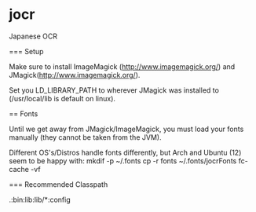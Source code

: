 jocr
====

Japanese OCR

===
Setup

Make sure to install ImageMagick (http://www.imagemagick.org/) and JMagick(http://www.imagemagick.org/).

Set you LD_LIBRARY_PATH to wherever JMagick was installed to (/usr/local/lib is default on linux).

==
Fonts

Until we get away from JMagick/ImageMagick, you must load your fonts manually (they cannot be taken from the JVM).

Different OS's/Distros handle fonts differently, but Arch and Ubuntu (12) seem to be happy with:
mkdif -p ~/.fonts
cp -r fonts ~/.fonts/jocrFonts
fc-cache -vf

===
Recommended Classpath

.:bin:lib:lib/*:config
